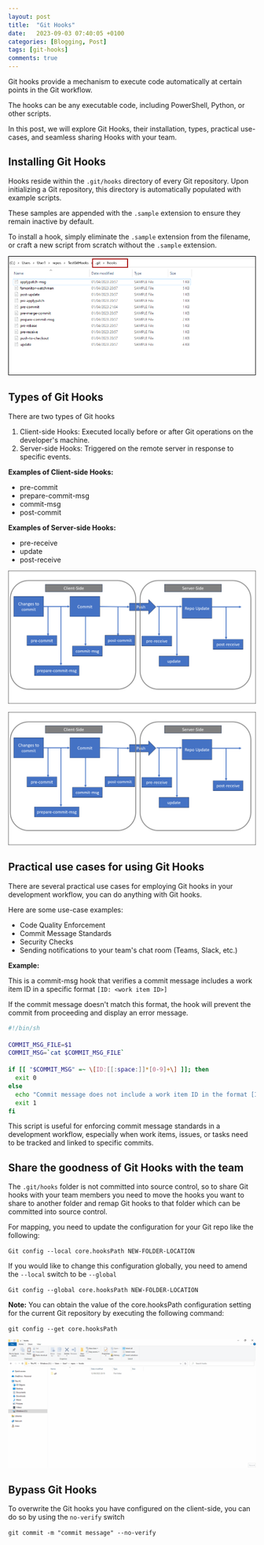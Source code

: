 ```yaml
---
layout: post
title:  "Git Hooks"
date:   2023-09-03 07:40:05 +0100
categories: [Blogging, Post]
tags: [git-hooks]
comments: true
---
```


Git hooks provide a mechanism to execute code automatically at certain points in the Git workflow.

The hooks can be any executable code, including PowerShell, Python, or other scripts.

In this post, we will explore Git Hooks, their installation, types, practical use-cases, and seamless sharing Hooks with your team.

## Installing Git Hooks

Hooks reside within the `.git/hooks` directory of every Git repository. Upon initializing a Git repository, this directory is automatically populated with example scripts.

These samples are appended with the `.sample` extension to ensure they remain inactive by default.

To install a hook, simply eliminate the `.sample` extension from the filename, or craft a new script from scratch without the `.sample` extension.

![Samples](/assets/img/git-hooks/samples.png)

## Types of Git Hooks

There are two types of Git hooks

1. Client-side Hooks: Executed locally before or after Git operations on the developer's machine.
1. Server-side Hooks: Triggered on the remote server in response to specific events.

**Examples of Client-side Hooks:**
- pre-commit
- prepare-commit-msg
- commit-msg
- post-commit

**Examples of Server-side Hooks:**
- pre-receive
- update
- post-receive

![Client Side & Server Side Hooks](/assets/img/git-hooks/serverside-clientside-hooks.png)

![Client Side & Server Side Hooks](/assets/img/git-hooks/serverside-clientside-hooks.png)

## Practical use cases for using Git Hooks

There are several practical use cases for employing Git hooks in your development workflow, you can do anything with Git hooks.

Here are some use-case examples:

- Code Quality Enforcement
- Commit Message Standards
- Security Checks
- Sending notifications to your team's chat room (Teams, Slack, etc.)

**Example:** 

This is a commit-msg hook that verifies a commit message includes a work item ID in a specific format `[ID: <work item ID>] `

If the commit message doesn't match this format, the hook will prevent the commit from proceeding and display an error message.

```bash
#!/bin/sh

COMMIT_MSG_FILE=$1
COMMIT_MSG=`cat $COMMIT_MSG_FILE`

if [[ "$COMMIT_MSG" =~ \[ID:[[:space:]]*[0-9]+\] ]]; then
  exit 0
else
  echo "Commit message does not include a work item ID in the format [ID: <work item ID>]"
  exit 1
fi
```

This script is useful for enforcing commit message standards in a development workflow, especially when work items, issues, or tasks need to be tracked and linked to specific commits.

## Share the goodness of Git Hooks with the team

The `.git/hooks` folder is not committed into source control, so to share Git hooks with your team members you need to move the hooks you want to share to another folder and remap Git hooks to that folder which can be committed into source control.

For mapping, you need to update the configuration for your Git repo like the following:

`Git config --local core.hooksPath NEW-FOLDER-LOCATION`

If you would like to change this configuration globally, you need to amend the `--local` switch to be `--global`

`Git config --global core.hooksPath NEW-FOLDER-LOCATION`

**Note:** You can obtain the value of the core.hooksPath configuration setting for the current Git repository by executing the following command:

`git config --get core.hooksPath`

![Share Git Hooks](/assets/img/git-hooks/share-hooks.gif)

## Bypass Git Hooks

To overwrite the Git hooks you have configured on the client-side, you can do so by using the `no-verify` switch

`git commit -m "commit message" --no-verify`
